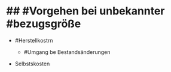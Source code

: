 # ## #Vorgehen bei unbekannter #bezugsgröße 

 - #Herstellkostrn 

	 - #Umgang be Bestandsänderungen 

 - Selbstskosten 
